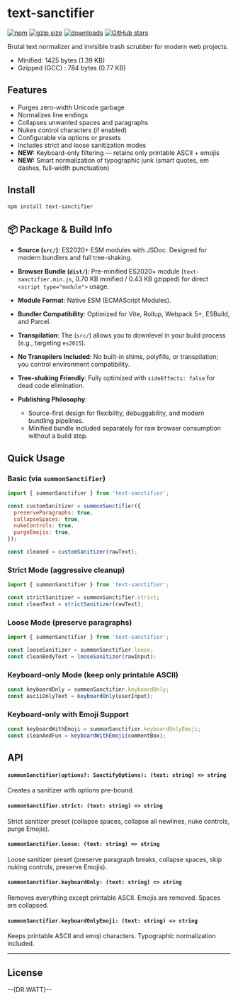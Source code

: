 # text-sanctifier

[![npm](https://img.shields.io/npm/v/text-sanctifier)](https://www.npmjs.com/package/text-sanctifier)
[![gzip size](https://img.shields.io/bundlephobia/minzip/text-sanctifier)](https://bundlephobia.com/package/text-sanctifier)
[![downloads](https://img.shields.io/npm/dw/text-sanctifier)](https://www.npmjs.com/package/text-sanctifier)
[![GitHub stars](https://img.shields.io/github/stars/iWhatty/text-sanctifier?style=social)](https://github.com/iWhatty/text-sanctifier)


Brutal text normalizer and invisible trash scrubber for modern web projects.

* Minified: 1425 bytes (1.39 KB)
* Gzipped (GCC) : 784 bytes (0.77 KB)

## Features

* Purges zero-width Unicode garbage
* Normalizes line endings
* Collapses unwanted spaces and paragraphs
* Nukes control characters (if enabled)
* Configurable via options or presets
* Includes strict and loose sanitization modes
* **NEW:** Keyboard-only filtering — retains only printable ASCII + emojis
* **NEW:** Smart normalization of typographic junk (smart quotes, em dashes, full-width punctuation)

## Install

```bash
npm install text-sanctifier
```

## 📦 Package & Build Info

* **Source (`src/`)**: ES2020+ ESM modules with JSDoc. Designed for modern bundlers and full tree-shaking.
* **Browser Bundle (`dist/`)**: Pre-minified ES2020+ module (`text-sanctifier.min.js`, 0.70 KB minified / 0.43 KB gzipped) for direct `<script type="module">` usage.
* **Module Format**: Native ESM (ECMAScript Modules).
* **Bundler Compatibility**: Optimized for Vite, Rollup, Webpack 5+, ESBuild, and Parcel.
* **Transpilation**: The (`src/`) allows you to downlevel in your build process (e.g., targeting `es2015`).
* **No Transpilers Included**: No built-in shims, polyfills, or transpilation; you control environment compatibility.
* **Tree-shaking Friendly**: Fully optimized with `sideEffects: false` for dead code elimination.
* **Publishing Philosophy**:

  * Source-first design for flexibility, debuggability, and modern bundling pipelines.
  * Minified bundle included separately for raw browser consumption without a build step.

## Quick Usage

### Basic (via `summonSanctifier`)

```javascript
import { summonSanctifier } from 'text-sanctifier';

const customSanitizer = summonSanctifier({
  preserveParagraphs: true,
  collapseSpaces: true,
  nukeControls: true,
  purgeEmojis: true,
});

const cleaned = customSanitizer(rawText);
```

### Strict Mode (aggressive cleanup)

```javascript
import { summonSanctifier } from 'text-sanctifier';

const strictSanitizer = summonSanctifier.strict;
const cleanText = strictSanitizer(rawText);
```

### Loose Mode (preserve paragraphs)

```javascript
import { summonSanctifier } from 'text-sanctifier';

const looseSanitizer = summonSanctifier.loose;
const cleanBodyText = looseSanitizer(rawInput);
```

### Keyboard-only Mode (keep only printable ASCII)

```javascript
const keyboardOnly = summonSanctifier.keyboardOnly;
const asciiOnlyText = keyboardOnly(userInput);
```

### Keyboard-only with Emoji Support

```javascript
const keyboardWithEmoji = summonSanctifier.keyboardOnlyEmoji;
const cleanAndFun = keyboardWithEmoji(commentBox);
```

## API

#### `summonSanctifier(options?: SanctifyOptions): (text: string) => string`

Creates a sanitizer with options pre-bound.

#### `summonSanctifier.strict: (text: string) => string`

Strict sanitizer preset (collapse spaces, collapse all newlines, nuke controls, purge Emojis).

#### `summonSanctifier.loose: (text: string) => string`

Loose sanitizer preset (preserve paragraph breaks, collapse spaces, skip nuking controls, preserve Emojis).

#### `summonSanctifier.keyboardOnly: (text: string) => string`

Removes everything except printable ASCII. Emojis are removed. Spaces are collapsed.

#### `summonSanctifier.keyboardOnlyEmoji: (text: string) => string`

Keeps printable ASCII and emoji characters. Typographic normalization included.

---

## License

\--{DR.WATT}--
